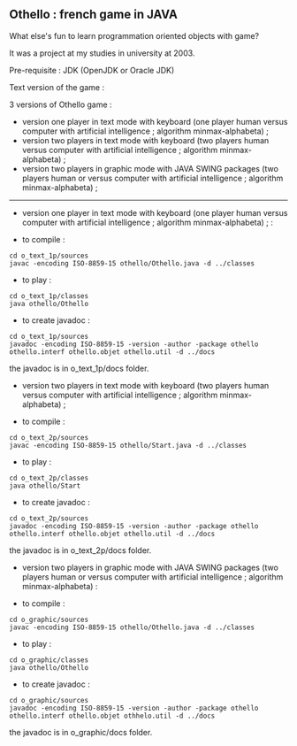 Othello : french game in JAVA
---
What else's fun to learn programmation oriented objects with game?

It was a project at my studies in university at 2003.

Pre-requisite :
JDK (OpenJDK or Oracle JDK)

Text version of the game :

3 versions of Othello game :
- version one player in text mode with keyboard (one player human versus computer with artificial intelligence ; algorithm minmax-alphabeta) ;
- version two players in text mode with keyboard (two players human versus computer with artificial intelligence ; algorithm minmax-alphabeta) ;
- version two players in graphic mode with JAVA SWING packages (two players human or versus computer with artificial intelligence ; algorithm minmax-alphabeta) ;

---

* version one player in text mode with keyboard (one player human versus computer with artificial intelligence ; algorithm minmax-alphabeta) ; :

- to compile :
```
cd o_text_1p/sources
javac -encoding ISO-8859-15 othello/Othello.java -d ../classes
```

- to play :
```
cd o_text_1p/classes
java othello/Othello
```

- to create javadoc :
```
cd o_text_1p/sources
javadoc -encoding ISO-8859-15 -version -author -package othello othello.interf othello.objet othello.util -d ../docs
```
the javadoc is in o_text_1p/docs folder.

* version two players in text mode with keyboard (two players human versus computer with artificial intelligence ; algorithm minmax-alphabeta) ;

- to compile :
```
cd o_text_2p/sources
javac -encoding ISO-8859-15 othello/Start.java -d ../classes
```

- to play :
```
cd o_text_2p/classes
java othello/Start
```

- to create javadoc :
```
cd o_text_2p/sources
javadoc -encoding ISO-8859-15 -version -author -package othello othello.interf othello.objet othello.util -d ../docs
```
the javadoc is in o_text_2p/docs folder.


* version two players in graphic mode with JAVA SWING packages (two players human or versus computer with artificial intelligence ; algorithm minmax-alphabeta) :

- to compile :
```
cd o_graphic/sources
javac -encoding ISO-8859-15 othello/Othello.java -d ../classes
```

- to play :
```
cd o_graphic/classes
java othello/Othello
```

- to create javadoc :
```
cd o_graphic/sources
javadoc -encoding ISO-8859-15 -version -author -package othello othello.interf othello.objet othhelo.util -d ../docs
```
the javadoc is in o_graphic/docs folder.
